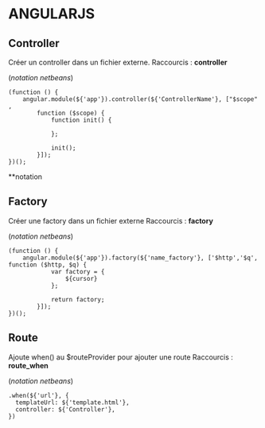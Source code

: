 # ANGULARJS

## Controller
Créer un controller dans un fichier externe.
Raccourcis : **controller**

(*notation netbeans*)
```
(function () {
    angular.module(${'app'}).controller(${'ControllerName'}, ["$scope" ,
        function ($scope) {
            function init() {

            };
            
            init();
        }]);
})();
```
**notation
## Factory
Créer une factory dans un fichier externe
Raccourcis : **factory**

(*notation netbeans*)
```
(function () {
    angular.module(${'app'}).factory(${'name_factory'}, ['$http','$q', function ($http, $q) {
            var factory = {
                ${cursor}
            };

            return factory;
        }]);
})();
```

## Route
Ajoute when() au $routeProvider pour ajouter une route
Raccourcis : **route_when**

(*notation netbeans*)
```
.when(${'url'}, {
  templateUrl: ${'template.html'},
  controller: ${'Controller'},
})
```

